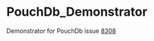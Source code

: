 # PouchDb_Demonstrator
Demonstrator for PouchDb issue [8308](https://github.com/pouchdb/pouchdb/issues/8308)
